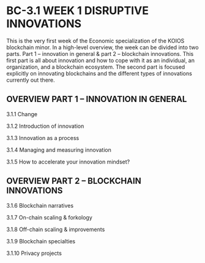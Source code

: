 # BC-3.1 WEEK 1 DISRUPTIVE INNOVATIONS 

This is the very first week of the Economic specialization of the KOIOS blockchain minor. In a high-level overview, the week can be divided into two parts. Part 1 – innovation in general & part 2 – blockchain innovations. This first part is all about innovation and how to cope with it as an individual, an organization, and a blockchain ecosystem. The second part is focused explicitly on innovating blockchains and the different types of innovations currently out there. 

## OVERVIEW PART 1 – INNOVATION IN GENERAL

3.1.1	Change

3.1.2	Introduction of innovation

3.1.3	Innovation as a process

3.1.4	Managing and measuring innovation	

3.1.5	How to accelerate your innovation mindset? 


## OVERVIEW PART 2 – BLOCKCHAIN INNOVATIONS

3.1.6	Blockchain narratives

3.1.7	On-chain scaling & forkology

3.1.8	Off-chain scaling & improvements

3.1.9	Blockchain specialties

3.1.10	Privacy projects

